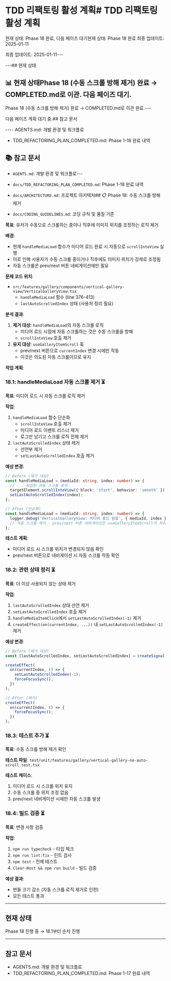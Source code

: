 # TDD 리팩토링 활성 계획# TDD 리팩토링 활성 계획

현재 상태: Phase 18 완료, 다음 페이즈 대기현재 상태: Phase 18 완료 최종
업데이트: 2025-01-11

최종 업데이트: 2025-01-11---

---## 현재 상태

## 📊 현재 상태Phase 18 (수동 스크롤 방해 제거) 완료 → COMPLETED.md로 이관. 다음 페이즈 대기.

Phase 18 (수동 스크롤 방해 제거) 완료 → COMPLETED.md로 이관 완료.---

다음 페이즈 계획 대기 중.## 참고 문서

---- AGENTS.md: 개발 환경 및 워크플로

- TDD_REFACTORING_PLAN_COMPLETED.md: Phase 1-18 완료 내역

## 📚 참고 문서

- `AGENTS.md`: 개발 환경 및 워크플로---

- `docs/TDD_REFACTORING_PLAN_COMPLETED.md`: Phase 1-18 완료 내역

- `docs/ARCHITECTURE.md`: 프로젝트 아키텍처## 📋 Phase 18: 수동 스크롤 방해 제거

- `docs/CODING_GUIDELINES.md`: 코딩 규칙 및 품질 기준

**목표**: 유저가 수동으로 스크롤하는 중이나 직후에 이미지 위치를 조정하는 로직
제거

**배경**:

- 현재 `handleMediaLoad` 함수가 미디어 로드 완료 시 자동으로 `scrollIntoView`
  실행
- 이로 인해 사용자가 수동 스크롤 중이거나 직후에도 이미지 위치가 강제로 조정됨
- 자동 스크롤은 prev/next 버튼 네비게이션에만 필요

**문제 코드 위치**:

- `src/features/gallery/components/vertical-gallery-view/VerticalGalleryView.tsx`
  - `handleMediaLoad` 함수 (line 376-413)
  - `lastAutoScrolledIndex` 상태 (사용처 정리 필요)

**분석 결과**:

1. **제거 대상**: `handleMediaLoad`의 자동 스크롤 로직
   - 미디어 로드 시점에 자동 스크롤하는 것은 수동 스크롤을 방해
   - `scrollIntoView` 호출 제거
2. **유지 대상**: `useGalleryItemScroll` 훅
   - prev/next 버튼으로 `currentIndex` 변경 시에만 작동
   - 이것은 의도된 자동 스크롤이므로 유지

**작업 계획**:

### 18.1: handleMediaLoad 자동 스크롤 제거 ⏳

**목표**: 미디어 로드 시 자동 스크롤 로직 제거

**작업**:

1. `handleMediaLoad` 함수 단순화
   - `scrollIntoView` 호출 제거
   - 미디어 로드 이벤트 리스너 제거
   - 로그만 남기고 스크롤 로직 전체 제거
2. `lastAutoScrolledIndex` 상태 제거
   - 선언부 제거
   - `setLastAutoScrolledIndex` 호출 제거

**예상 변경**:

```typescript
// Before (제거 대상)
const handleMediaLoad = (mediaId: string, index: number) => {
  // ... 복잡한 자동 스크롤 로직
  targetElement.scrollIntoView({ block: 'start', behavior: 'smooth' });
  setLastAutoScrolledIndex(index);
};

// After (단순화)
const handleMediaLoad = (mediaId: string, index: number) => {
  logger.debug('VerticalGalleryView: 미디어 로드 완료', { mediaId, index });
  // 자동 스크롤 제거 - prev/next 버튼 네비게이션은 useGalleryItemScroll이 처리
};
```

**테스트 계획**:

- 미디어 로드 시 스크롤 위치가 변경되지 않음 확인
- prev/next 버튼으로 네비게이션 시 자동 스크롤 작동 확인

### 18.2: 관련 상태 정리 ⏳

**목표**: 더 이상 사용되지 않는 상태 제거

**작업**:

1. `lastAutoScrolledIndex` 상태 선언 제거
2. `setLastAutoScrolledIndex` 호출 제거
3. `handleMediaItemClick`에서 `setLastAutoScrolledIndex(-1)` 제거
4. `createEffect(on(currentIndex, ...))` 내 `setLastAutoScrolledIndex(-1)` 제거

**예상 변경**:

```typescript
// Before (제거 대상)
const [lastAutoScrolledIndex, setLastAutoScrolledIndex] = createSignal(-1);

createEffect(
  on(currentIndex, () => {
    setLastAutoScrolledIndex(-1);
    forceFocusSync();
  })
);

// After (제거)
createEffect(
  on(currentIndex, () => {
    forceFocusSync();
  })
);
```

### 18.3: 테스트 추가 ⏳

**목표**: 수동 스크롤 방해 제거 확인

**테스트 파일**:
`test/unit/features/gallery/vertical-gallery-no-auto-scroll.test.tsx`

**테스트 케이스**:

1. 미디어 로드 시 스크롤 위치 유지
2. 수동 스크롤 중 위치 조정 없음
3. prev/next 네비게이션 시에만 자동 스크롤 발생

### 18.4: 빌드 검증 ⏳

**목표**: 변경 사항 검증

**작업**:

1. `npm run typecheck` - 타입 체크
2. `npm run lint:fix` - 린트 검사
3. `npm test` - 전체 테스트
4. `Clear-Host && npm run build` - 빌드 검증

**예상 결과**:

- 번들 크기 감소 (자동 스크롤 로직 제거로 인한)
- 모든 테스트 통과

---

## 현재 상태

Phase 18 진행 중 → 18.1부터 순차 진행

---

## 참고 문서

- AGENTS.md: 개발 환경 및 워크플로
- TDD_REFACTORING_PLAN_COMPLETED.md: Phase 1-17 완료 내역
